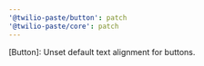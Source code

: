 ```yaml
---
'@twilio-paste/button': patch
'@twilio-paste/core': patch
---
```


[Button]: Unset default text alignment for buttons.
